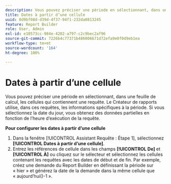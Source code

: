 ```yaml
---
description: Vous pouvez préciser une période en sélectionnant, dans une feuille de calcul, les cellules qui contiennent une requête. Le Créateur de rapports utilise, dans ces requêtes, les informations spécifiques à la période. Si vous sélectionnez la date du jour, vous obtenez des données partielles en fonction de l’heure d’exécution de la requête.
title: Dates à partir d’une cellule
uuid: 0d9bf08d-d39d-4f37-94f1-232da0813245
feature: Report Builder
role: User, Admin
exl-id: e10573cc-984e-4202-a797-c2c9bec2af96
source-git-commit: 7226b4c77371b486006671d72efa9e0f0d9eb1ea
workflow-type: tm+mt
source-wordcount: '164'
ht-degree: 100%

---
```


# Dates à partir d’une cellule

Vous pouvez préciser une période en sélectionnant, dans une feuille de calcul, les cellules qui contiennent une requête. Le Créateur de rapports utilise, dans ces requêtes, les informations spécifiques à la période. Si vous sélectionnez la date du jour, vous obtenez des données partielles en fonction de l’heure d’exécution de la requête.

**Pour configurer les dates à partir d’une cellule**

1. Dans la fenêtre [!UICONTROL Assistant Requête : Étape 1], sélectionnez **[!UICONTROL Dates à partir d’une cellule]**.
1. Entrez les références de cellule dans les champs **[!UICONTROL De]** et **[!UICONTROL À]** ou cliquez sur le sélecteur et sélectionnez les cellules contenant les requêtes avec les dates de début et de fin. 
Par exemple, créez une demande du Report Builder en définissant la période sur « hier » et générez la date de la demande dans la même cellule que « aujourd’hui()-1 ».
